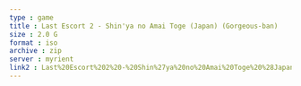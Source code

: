 ```yaml
---
type : game
title : Last Escort 2 - Shin'ya no Amai Toge (Japan) (Gorgeous-ban)
size : 2.0 G
format : iso
archive : zip
server : myrient
link2 : Last%20Escort%202%20-%20Shin%27ya%20no%20Amai%20Toge%20%28Japan%29%20%28Gorgeous-ban%29
---
```

